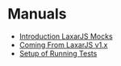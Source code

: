 # Manuals

* [Introduction LaxarJS Mocks](introduction.md)
* [Coming From LaxarJS v1.x](migration.md)
* [Setup of Running Tests](setup.md)
